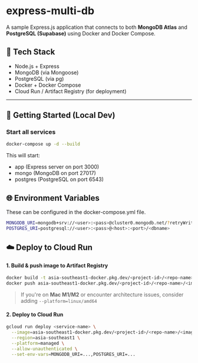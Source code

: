 # express-multi-db

A sample Express.js application that connects to both **MongoDB Atlas** and **PostgreSQL (Supabase)** using Docker and Docker Compose.

## 🧰 Tech Stack

- Node.js + Express
- MongoDB (via Mongoose)
- PostgreSQL (via pg)
- Docker + Docker Compose
- Cloud Run / Artifact Registry (for deployment)

---

## 🚀 Getting Started (Local Dev)

### Start all services

```bash
docker-compose up -d --build
```
This will start:
* app (Express server on port 3000)
* mongo (MongoDB on port 27017)
* postgres (PostgreSQL on port 6543)

## 🌐 Environment Variables
These can be configured in the docker-compose.yml file.
```bash
MONGODB_URI=mongodb+srv://<user>:<pass>@cluster0.mongodb.net/?retryWrites=true&w=majority
POSTGRES_URI=postgresql://<user>:<pass>@<host>:<port>/<dbname>
```

## ☁️ Deploy to Cloud Run
#### 1. Build & push image to Artifact Registry
```bash
docker build -t asia-southeast1-docker.pkg.dev/<project-id>/<repo-name>/<image-name> .
docker push asia-southeast1-docker.pkg.dev/<project-id>/<repo-name>/<image-name>
```

> If you're on **Mac M1/M2** or encounter architecture issues, consider adding `--platform=linux/amd64`

#### 2. Deploy to Cloud Run
```bash
gcloud run deploy <service-name> \
  --image=asia-southeast1-docker.pkg.dev/<project-id>/<repo-name>/<image-name> \
  --region=asia-southeast1 \
  --platform=managed \
  --allow-unauthenticated \
  --set-env-vars=MONGODB_URI=...,POSTGRES_URI=...
```
